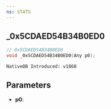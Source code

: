 ```yaml
---
ns: STATS
---
```

## _0x5CDAED54B34B0ED0

```c
// 0x5CDAED54B34B0ED0
void _0x5CDAED54B34B0ED0(Any p0);
```

```
NativeDB Introduced: v1868
```

## Parameters
* **p0**:

